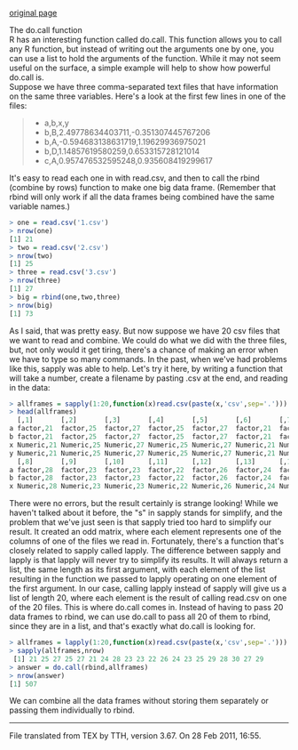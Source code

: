 <a href="https://www.stat.berkeley.edu/~s133/Docall.html">original page</a><br/>

The do.call function<br/>
R has an interesting function called do.call. This function allows you to call any R function, but instead of writing out the arguments one by one, you can use a list to hold the arguments of the function. While it may not seem useful on the surface, a simple example will help to show how powerful do.call is.<br/>
Suppose we have three comma-separated text files that have information on the same three variables. Here's a look at the first few lines in one of the files:

>- a,b,x,y
>- b,B,2.49778634403711,-0.351307445767206
>- b,A,-0.594683138631719,1.19629936975021
>- b,D,1.14857619580259,0.653315728121014
>- c,A,0.957476532595248,0.935608419299617

It's easy to read each one in with read.csv, and then to call the rbind (combine by rows) function to make one big data frame. (Remember that rbind will only work if all the data frames being combined have the same variable names.)

```R
> one = read.csv('1.csv')
> nrow(one)
[1] 21
> two = read.csv('2.csv')
> nrow(two)
[1] 25
> three = read.csv('3.csv')
> nrow(three)
[1] 27
> big = rbind(one,two,three)
> nrow(big)
[1] 73
```

As I said, that was pretty easy. But now suppose we have 20 csv files that we want to read and combine. We could do what we did with the three files, but, not only would it get tiring, there's a chance of making an error when we have to type so many commands.
In the past, when we've had problems like this, sapply was able to help. Let's try it here, by writing a function that will take a number, create a filename by pasting .csv at the end, and reading in the data:

```R
> allframes = sapply(1:20,function(x)read.csv(paste(x,'csv',sep='.')))
> head(allframes)
  [,1]       [,2]       [,3]       [,4]       [,5]       [,6]       [,7]
a factor,21  factor,25  factor,27  factor,25  factor,27  factor,21  factor,24
b factor,21  factor,25  factor,27  factor,25  factor,27  factor,21  factor,24
x Numeric,21 Numeric,25 Numeric,27 Numeric,25 Numeric,27 Numeric,21 Numeric,24
y Numeric,21 Numeric,25 Numeric,27 Numeric,25 Numeric,27 Numeric,21 Numeric,24
  [,8]       [,9]       [,10]      [,11]      [,12]      [,13]      [,14]
a factor,28  factor,23  factor,23  factor,22  factor,26  factor,24  factor,23
b factor,28  factor,23  factor,23  factor,22  factor,26  factor,24  factor,23
x Numeric,28 Numeric,23 Numeric,23 Numeric,22 Numeric,26 Numeric,24 Numeric,23
```

There were no errors, but the result certainly is strange looking! While we haven't talked about it before, the "s" in sapply stands for simplify, and the problem that we've just seen is that sapply tried too hard to simplify our result. It created an odd matrix, where each element represents one of the columns of one of the files we read in. Fortunately, there's a function that's closely related to sapply called lapply. The difference between sapply and lapply is that lapply will never try to simplify its results. It will always return a list, the same length as its first argument, with each element of the list resulting in the function we passed to lapply operating on one element of the first argument. In our case, calling lapply instead of sapply will give us a list of length 20, where each element is the result of calling read.csv on one of the 20 files. This is where do.call comes in. Instead of having to pass 20 data frames to rbind, we can use do.call to pass all 20 of them to rbind, since they are in a list, and that's exactly what do.call is looking for.

```R
> allframes = lapply(1:20,function(x)read.csv(paste(x,'csv',sep='.')))
> sapply(allframes,nrow)
 [1] 21 25 27 25 27 21 24 28 23 23 22 26 24 23 25 29 28 30 27 29
> answer = do.call(rbind,allframes)
> nrow(answer)
[1] 507
```

We can combine all the data frames without storing them separately or passing them individually to rbind.

<hr>
File translated from TEX by TTH, version 3.67.
On 28 Feb 2011, 16:55.
